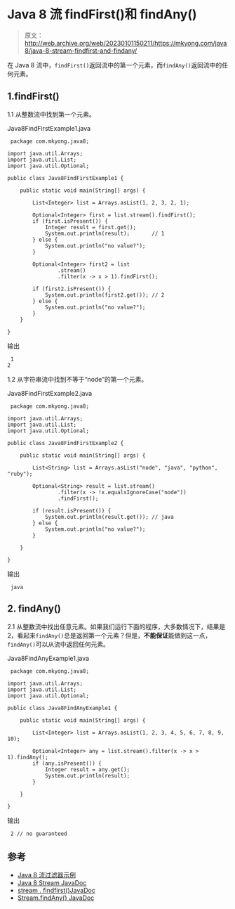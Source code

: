 # Java 8 流 findFirst()和 findAny()

> 原文：<http://web.archive.org/web/20230101150211/https://mkyong.com/java8/java-8-stream-findfirst-and-findany/>

在 Java 8 流中，`findFirst()`返回流中的第一个元素，而`findAny()`返回流中的任何元素。

## 1.findFirst()

1.1 从整数流中找到第一个元素。

Java8FindFirstExample1.java

```
 package com.mkyong.java8;

import java.util.Arrays;
import java.util.List;
import java.util.Optional;

public class Java8FindFirstExample1 {

    public static void main(String[] args) {

        List<Integer> list = Arrays.asList(1, 2, 3, 2, 1);

        Optional<Integer> first = list.stream().findFirst();
        if (first.isPresent()) {
            Integer result = first.get();
            System.out.println(result);       // 1
        } else {
            System.out.println("no value?");
        }

        Optional<Integer> first2 = list
                .stream()
                .filter(x -> x > 1).findFirst();

        if (first2.isPresent()) {
            System.out.println(first2.get()); // 2
        } else {
            System.out.println("no value?");
        }
    }

} 
```

输出

```
 1
2 
```

1.2 从字符串流中找到不等于“node”的第一个元素。

Java8FindFirstExample2.java

```
 package com.mkyong.java8;

import java.util.Arrays;
import java.util.List;
import java.util.Optional;

public class Java8FindFirstExample2 {

    public static void main(String[] args) {

        List<String> list = Arrays.asList("node", "java", "python", "ruby");

        Optional<String> result = list.stream()
                .filter(x -> !x.equalsIgnoreCase("node"))
                .findFirst();

        if (result.isPresent()) {
            System.out.println(result.get()); // java
        } else {
            System.out.println("no value?");
        }

    }

} 
```

输出

```
 java 
```

## 2\. findAny()

2.1 从整数流中找出任意元素。如果我们运行下面的程序，大多数情况下，结果是 2，看起来`findAny()`总是返回第一个元素？但是，**不能保证**能做到这一点，`findAny()`可以从流中返回任何元素。

Java8FindAnyExample1.java

```
 package com.mkyong.java8;

import java.util.Arrays;
import java.util.List;
import java.util.Optional;

public class Java8FindAnyExample1 {

    public static void main(String[] args) {

        List<Integer> list = Arrays.asList(1, 2, 3, 4, 5, 6, 7, 8, 9, 10);

        Optional<Integer> any = list.stream().filter(x -> x > 1).findAny();
        if (any.isPresent()) {
            Integer result = any.get();
            System.out.println(result);
        }

    }

} 
```

输出

```
 2 // no guaranteed 
```

## 参考

*   [Java 8 流过滤器示例](/web/20221205123008/https://mkyong.com/java8/java-8-streams-filter-examples/)
*   [Java 8 Stream JavaDoc](http://web.archive.org/web/20221205123008/https://docs.oracle.com/javase/8/docs/api/java/util/stream/Stream.html)
*   [stream . findfirst()JavaDoc](http://web.archive.org/web/20221205123008/https://docs.oracle.com/javase/8/docs/api/java/util/stream/Stream.html#findFirst--)
*   [Stream.findAny() JavaDoc](http://web.archive.org/web/20221205123008/https://docs.oracle.com/javase/8/docs/api/java/util/stream/Stream.html#findAny--)

<input type="hidden" id="mkyong-current-postId" value="15387">